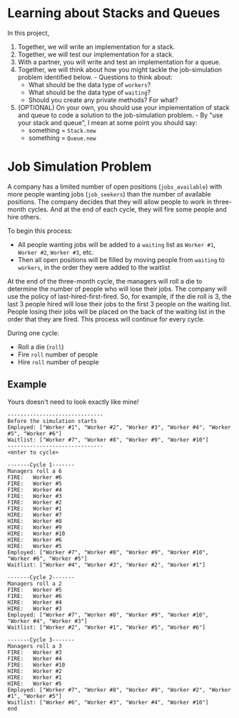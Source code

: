 # Learning about Stacks and Queues
In this project,
  1. Together, we will write an implementation for a stack.
  2. Together, we will test our implementation for a stack.
  3. With a partner, you will write and test an implementation for a queue.
  4. Together, we will think about how you might tackle the job-simulation problem identified below.
    - Questions to think about:
      + What should be the data type of `workers`?
      + What should be the data type of `waiting`?
      + Should you create any private methods? For what?
  5. (OPTIONAL) On your own, you should use your implementation of stack and queue to code a solution to the job-simulation problem.
    - By "use your stack and queue", I mean at some point you should say:
      + something = `Stack.new`
      + something = `Queue.new`

# Job Simulation Problem
A company has a limited number of open positions (`jobs_available`) with more people wanting jobs (`job_seekers`) than the number of available positions. The company decides that they will allow people to work in three-month cycles. And at the end of each cycle, they will fire some people and hire others.

To begin this process:
- All people wanting jobs will be added to a `waiting` list as `Worker #1`, `Worker #2`, `Worker #3`, etc.
- Then all open positions will be filled by moving people from `waiting` to `workers`, in the order they were added to the waitlist

At the end of the three-month cycle, the managers will roll a die to determine the number of people who will lose their jobs. The company will use the policy of last-hired-first-fired. So, for example, if the die roll is 3, the last 3 people hired will lose their jobs to the first 3 people on the waiting list. People losing their jobs will be placed on the back of the waiting list in the order that they are fired. This process will continue for every cycle.

During one cycle:
- Roll a die (`roll`)
- Fire `roll` number of people
- Hire `roll` number of people

## Example
Yours doesn't need to look exactly like mine!
```
------------------------------
Before the simulation starts
Employed: ["Worker #1", "Worker #2", "Worker #3", "Worker #4", "Worker #5", "Worker #6"]
Waitlist: ["Worker #7", "Worker #8", "Worker #9", "Worker #10"]
------------------------------
<enter to cycle>

-------Cycle 1-------
Managers roll a 6
FIRE:	Worker #6
FIRE:	Worker #5
FIRE:	Worker #4
FIRE:	Worker #3
FIRE:	Worker #2
FIRE:	Worker #1
HIRE:	Worker #7
HIRE:	Worker #8
HIRE:	Worker #9
HIRE:	Worker #10
HIRE:	Worker #6
HIRE:	Worker #5
Employed: ["Worker #7", "Worker #8", "Worker #9", "Worker #10", "Worker #6", "Worker #5"]
Waitlist: ["Worker #4", "Worker #3", "Worker #2", "Worker #1"]

-------Cycle 2-------
Managers roll a 2
FIRE:	Worker #5
FIRE:	Worker #6
HIRE:	Worker #4
HIRE:	Worker #3
Employed: ["Worker #7", "Worker #8", "Worker #9", "Worker #10", "Worker #4", "Worker #3"]
Waitlist: ["Worker #2", "Worker #1", "Worker #5", "Worker #6"]

-------Cycle 3-------
Managers roll a 3
FIRE:	Worker #3
FIRE:	Worker #4
FIRE:	Worker #10
HIRE:	Worker #2
HIRE:	Worker #1
HIRE:	Worker #5
Employed: ["Worker #7", "Worker #8", "Worker #9", "Worker #2", "Worker #1", "Worker #5"]
Waitlist: ["Worker #6", "Worker #3", "Worker #4", "Worker #10"]
end
```
